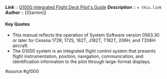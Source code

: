 ***Link***      :: [G1000 Integrated Flight Deck Pilot's Guide](https://static.garmin.com/pumac/190-00498-08_0A_Web.pdf)
***Description***      :: `= this.link`
***Author*** :: [[Garmin]]

#### Key Quotes
* This manual reflects the operation of System Software version 0563.30 or later for Cessna 172R, 172S, 182T, J182T, T182T, 206H, and T206H aircraft.
* The G1000 system is an integrated flight control system that presents flight instrumentation, position, navigation, communication, and identification information to the pilot through large-format displays.

#source #g1000 